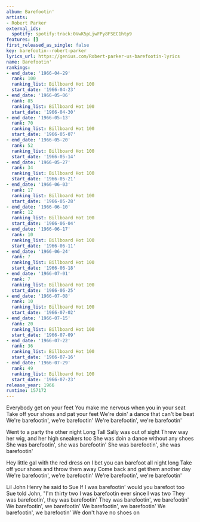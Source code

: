 ```yaml
---
album: Barefootin'
artists:
- Robert Parker
external_ids:
  spotify: spotify:track:0VwK5pLjwFPy8FSEC1htp9
features: []
first_released_as_single: false
key: barefootin--robert-parker
lyrics_url: https://genius.com/Robert-parker-us-barefootin-lyrics
name: Barefootin'
rankings:
- end_date: '1966-04-29'
  rank: 100
  ranking_list: Billboard Hot 100
  start_date: '1966-04-23'
- end_date: '1966-05-06'
  rank: 85
  ranking_list: Billboard Hot 100
  start_date: '1966-04-30'
- end_date: '1966-05-13'
  rank: 70
  ranking_list: Billboard Hot 100
  start_date: '1966-05-07'
- end_date: '1966-05-20'
  rank: 52
  ranking_list: Billboard Hot 100
  start_date: '1966-05-14'
- end_date: '1966-05-27'
  rank: 34
  ranking_list: Billboard Hot 100
  start_date: '1966-05-21'
- end_date: '1966-06-03'
  rank: 17
  ranking_list: Billboard Hot 100
  start_date: '1966-05-28'
- end_date: '1966-06-10'
  rank: 12
  ranking_list: Billboard Hot 100
  start_date: '1966-06-04'
- end_date: '1966-06-17'
  rank: 10
  ranking_list: Billboard Hot 100
  start_date: '1966-06-11'
- end_date: '1966-06-24'
  rank: 7
  ranking_list: Billboard Hot 100
  start_date: '1966-06-18'
- end_date: '1966-07-01'
  rank: 7
  ranking_list: Billboard Hot 100
  start_date: '1966-06-25'
- end_date: '1966-07-08'
  rank: 10
  ranking_list: Billboard Hot 100
  start_date: '1966-07-02'
- end_date: '1966-07-15'
  rank: 20
  ranking_list: Billboard Hot 100
  start_date: '1966-07-09'
- end_date: '1966-07-22'
  rank: 36
  ranking_list: Billboard Hot 100
  start_date: '1966-07-16'
- end_date: '1966-07-29'
  rank: 49
  ranking_list: Billboard Hot 100
  start_date: '1966-07-23'
release_year: 1966
runtime: 157172
---
```

Everybody get on your feet
You make me nervous when you in your seat
Take off your shoes and pat your feet
We're doin' a dance that can't be beat
We're barefootin', we're barefootin'
We're barefootin', we're barefootin'

Went to a party the other night
Long Tall Sally was out of sight
Threw way her wig, and her high sneakers too
She was doin a dance without any shoes
She was barefootin', she was barefootin'
She was barefootin', she was barefootin'

Hey little gal with the red dress on
I bet you can barefoot all night long
Take off your shoes and throw them away
Come back and get them another day
We're barefootin', we're barefootin'
We're barefootin', we're barefootin'

Lil John Henry he said to Sue
If I was barefootin' would you barefoot too
Sue told John, "I'm thirty two
I was barefootin ever since I was two
They was barefootin', they was barefootin'
They was barefootin', we barefootin'
We barefootin', we barefootin'
We barefootin', we barefootin'
We barefootin', we barefootin'
We don't have no shoes on
